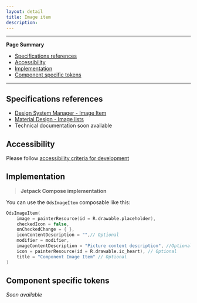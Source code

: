 ```yaml
---
layout: detail
title: Image item
description:
---
```


---

**Page Summary**

* [Specifications references](#specifications-references)
* [Accessibility](#accessibility)
* [Implementation](#implementation)
* [Component specific tokens](#component-specific-tokens)

---

## Specifications references

- [Design System Manager - Image Item](https://system.design.orange.com/0c1af118d/p/49434d-image-item)
- [Material Design - Image lists](https://m2.material.io/components/image-lists)
- Technical documentation soon available

## Accessibility

Please follow [accessibility criteria for development](https://a11y-guidelines.orange.com/en/mobile/android/development/)

## Implementation

> **Jetpack Compose implementation**

You can use the `OdsImageItem` composable like this:

```kotlin
OdsImageItem(
    image = painterResource(id = R.drawable.placeholder),
    checkedIcon = false,
    onCheckedChange = { },
    iconContentDescription = "",// Optional
    modifier = modifier,
    imageContentDescription = "Picture content description", //Optional
    icon = painterResource(id = R.drawable.ic_heart), // Optional
    title = "Component Image Item" // Optional 
)
```

## Component specific tokens

_Soon available_